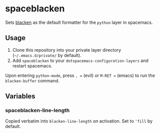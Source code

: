# spaceblacken

Sets [blacken](https://github.com/proofit404/blacken) as the default formatter for the `python` layer in spacemacs.

## Usage

1. Clone this repository into your private layer directory (`~/.emacs.d/private/` by default).
2. Add `spaceblacken` to your `dotspacemacs-configuration-layers` and restart spacemacs.

Upon entering `python-mode`, press `, =` (evil) or `M-RET =` (emacs) to run the `blacken-buffer` command.

## Variables

### spaceblacken-line-length

Copied verbatim into `blacken-line-length` on activation. Set to `'fill` by default.
